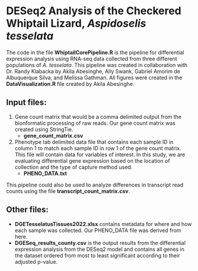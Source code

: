 # DESeq2 Analysis of the Checkered Whiptail Lizard, _Aspidoselis tesselata_

The code in the file **WhiptailCorePipeline.R** is the pipeline for differential expression analysis using RNA-seq data collected from three different populations of _A. tesselata_. This pipeline was created in collaboration with Dr. Randy Klabacka by Akila Abesinghe, Ally Swank, Gabriel Amorim de Albuquerque Silva, and Melissa Gathman. 
All figures were created in the **DataVisualization.R** file created by Akila Abesinghe. 

## Input files:
1. Gene count matrix that would be a comma delimited output from the bionformatic processing of raw reads. Our gene count matrix was created using StringTie. 
    - **gene_count_matrix.csv**
2. Phenotype tab delimited data file that contains each sample ID in column 1 to match each sample ID in row 1 of the gene count matrix. This file will contain data for variables of interest. In this study, we are evaluating differential gene expression based on the location of collection and the type of capture method used. 
    - **PHENO_DATA.txt**

This pipeline could also be used to analyze differences in transcript read counts using the file **transcript_count_matrix.csv**.


## Other files:
- **DGETesselatusTissues2022.xlsx** contains metadata for where and how each sample was collected. Our PHENO_DATA file was derived from here.
- **DGESeq_results_county.csv** is the output results from the differential expression analysis from the DESeq2 model and contains all genes in the dataset ordered from most to least significant according to their adjusted p-value. 
